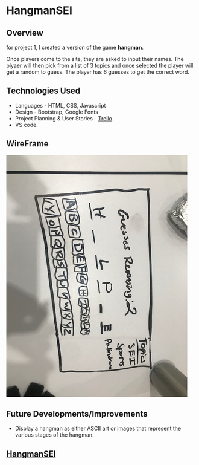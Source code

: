 # HangmanSEI
## Overview 
for project 1, I created a version of the game **hangman**. 

Once players come to the site, they are asked to input their names. The plyaer will then pick from a list of 3 topics and once selected the player will get a random to guess. The player has 6 guesses to get the correct word.

## Technologies Used
* Languages - HTML, CSS, Javascript
* Design - Bootstrap, Google Fonts
* Project Planning & User Stories - [Trello](https://trello.com/b/14JFzrrR/project-1-game).
* VS code. 

## WireFrame 
![Wireframe of my 1st project](images/IMG_3895.jpg)

## Future Developments/Improvements
* Display a hangman as either ASCII art or images that represent the various stages of the hangman.

## [HangmanSEI](https://condescending-keller-a83b18.netlify.com)